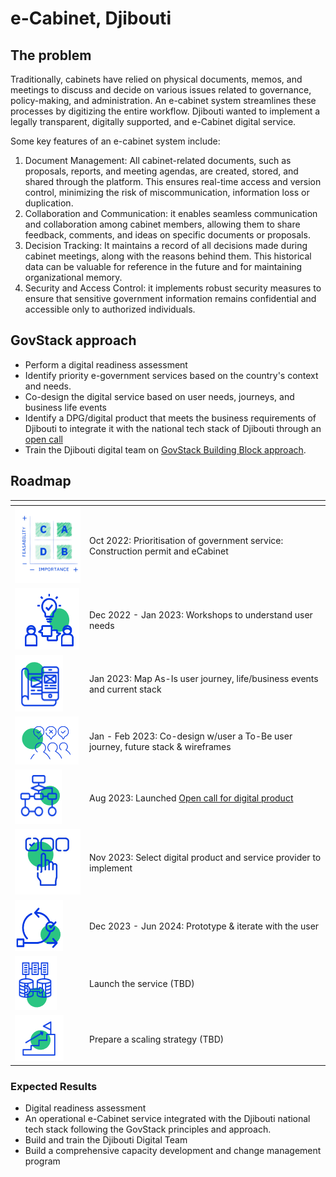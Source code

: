# e-Cabinet, Djibouti

## The problem

Traditionally, cabinets have relied on physical documents, memos, and meetings to discuss and decide on various issues related to governance, policy-making, and administration. An e-cabinet system streamlines these processes by digitizing the entire workflow. Djibouti wanted to implement a legally transparent, digitally supported, and e-Cabinet digital service.

Some key features of an e-cabinet system include:

1. Document Management: All cabinet-related documents, such as proposals, reports, and meeting agendas, are created, stored, and shared through the platform. This ensures real-time access and version control, minimizing the risk of miscommunication, information loss or duplication.
2. Collaboration and Communication: it enables seamless communication and collaboration among cabinet members, allowing them to share feedback, comments, and ideas on specific documents or proposals.
3. Decision Tracking: It maintains a record of all decisions made during cabinet meetings, along with the reasons behind them. This historical data can be valuable for reference in the future and for maintaining organizational memory.
4. Security and Access Control: it implements robust security measures to ensure that sensitive government information remains confidential and accessible only to authorized individuals.

## GovStack approach

* Perform a digital readiness assessment
* Identify priority e-government services based on the country's context and needs.
* Co-design the digital service based on user needs, journeys, and business life events
* Identify a DPG/digital product that meets the business requirements of Djibouti to integrate it with the national tech stack of Djibouti through an [open call](https://www.leverist.de/en/app/opportunities/call-for-digital-products-to-manage-ecabinet-meetings-document-correspondence-and-policy-drafting-for-the-government-of-djibouti?force_preview=1)&#x20;
* Train the Djibouti digital team on [GovStack Building Block approach](https://govstack.gitbook.io/implementation-playbook/govstack-implementation-playbook/2-description/building-block-approach).

## Roadmap

<table><thead><tr><th width="105"></th><th></th></tr></thead><tbody><tr><td><img src="../../.gitbook/assets/Screenshot_2023-03-28_170152-removebg-preview.png" alt=""></td><td>Oct 2022: Prioritisation of government service: Construction permit and eCabinet</td></tr><tr><td><img src="../../.gitbook/assets/image (10).png" alt=""></td><td>Dec 2022 - Jan 2023: Workshops to understand user needs</td></tr><tr><td><img src="../../.gitbook/assets/image (31).png" alt=""></td><td>Jan 2023: Map As-Is user journey, life/business events and current stack</td></tr><tr><td><img src="../../.gitbook/assets/image (53).png" alt=""></td><td> Jan - Feb 2023: Co-design w/user a To-Be user journey, future stack &#x26; wireframes</td></tr><tr><td><img src="../../.gitbook/assets/image (23).png" alt=""></td><td>Aug 2023: Launched <a href="https://www.leverist.de/en/app/opportunities/call-for-digital-products-to-manage-ecabinet-meetings-document-correspondence-and-policy-drafting-for-the-government-of-djibouti?force_preview=1">Open call for digital product</a></td></tr><tr><td><img src="../../.gitbook/assets/Untitled design.jpg" alt=""></td><td>Nov 2023: Select digital product and service provider to implement</td></tr><tr><td><img src="../../.gitbook/assets/image (13).png" alt=""></td><td> Dec 2023 - Jun 2024: Prototype &#x26; iterate with the user</td></tr><tr><td><img src="../../.gitbook/assets/image (14).png" alt=""></td><td>Launch the service  (TBD)</td></tr><tr><td><img src="../../.gitbook/assets/image (16).png" alt=""></td><td>Prepare a scaling strategy (TBD)</td></tr></tbody></table>

### Expected Results

* Digital readiness assessment&#x20;
* An operational e-Cabinet service integrated with the Djibouti national tech stack following the GovStack principles and approach.
* Build and train the Djibouti Digital Team&#x20;
* Build a comprehensive capacity development and change management program
